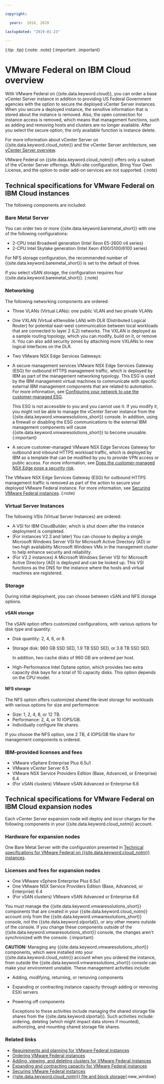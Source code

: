 ```yaml
---

copyright:

  years:  2016, 2019

lastupdated: "2019-01-23"

---
```


{:tip: .tip}
{:note: .note}
{:important: .important}

# VMware Federal on IBM Cloud overview

With VMware Federal on {{site.data.keyword.cloud}}, you can order a base vCenter Server instance in addition to providing US Federal Government agencies with the option to secure the deployed vCenter Server instances. When you secure a deployed instance, the sensitive information that is stored about the instance is removed. Also, the open connection for instance access is removed, which means that management functions, such as adding and removing hosts and clusters are no longer available. After you select the secure option, the only available function is instance delete.

For more information about vCenter Server on {{site.data.keyword.cloud_notm}} and the vCenter Server architecture, see [vCenter Server overview](/docs/services/vmwaresolutions/vcenter?topic=vmware-solutions-vcenter-server-overview).

VMware Federal on {{site.data.keyword.cloud_notm}} offers only a subset of the vCenter Server offerings. Multi-site configuration, Bring Your Own License, and the option to order add-on services are not supported.
{:note}

## Technical specifications for VMware Federal on IBM Cloud instances

The following components are included:

### Bare Metal Server

You can order two or more {{site.data.keyword.baremetal_short}} with one of the following configurations:

* 2-CPU Intel Broadwell generation (Intel Xeon E5-2600 v4 series)
* 2-CPU Intel Skylake generation (Intel Xeon 4100/5100/6100 series)

For NFS storage configuration, the recommended number of {{site.data.keyword.baremetal_short}} is set to the default of three.

If you select vSAN storage, the configuration requires four {{site.data.keyword.baremetal_short}}.
{:note}

### Networking

The following networking components are ordered:
*  Three VLANs (Virtual LANs): one public VLAN and two private VLANs
*  One VXLAN (Virtual eXtensible LAN) with DLR (Distributed Logical Router) for potential east-west communication between local workloads that are connected to layer 2 (L2) networks. The VXLAN is deployed as a sample routing topology, which you can modify, build on it, or remove it. You can also add security zones by attaching more VXLANs to new logical interfaces on the DLR.
*  Two VMware NSX Edge Services Gateways:
  * A secure management services VMware NSX Edge Services Gateway (ESG) for outbound HTTPS management traffic, which is deployed by IBM as part of the management networking typology. This ESG is used by the IBM management virtual machines to communicate with specific external IBM management components that are related to automation. For more information, see [Configuring your network to use the customer-managed ESG](/docs/services/vmwaresolutions/vcenter?topic=vmware-solutions-configuring-your-network-to-use-the-customer-managed-nsx-esg-with-your-vms#configuring-your-network-to-use-the-customer-managed-nsx-esg-with-your-vms).

    This ESG is not accessible to you and you cannot use it. If you modify it, you might not be able to manage the vCenter Server instance from the {{site.data.keyword.vmwaresolutions_short}} console. In addition, using a firewall or disabling the ESG communications to the external IBM management components will cause {{site.data.keyword.vmwaresolutions_short}} to become unusable.
    {:important}
  * A secure customer-managed VMware NSX Edge Services Gateway for outbound and inbound HTTPS workload traffic, which is deployed by IBM as a template that can be modified by you to provide VPN access or public access. For more information, see [Does the customer-managed NSX Edge pose a security risk](/docs/services/vmwaresolutions/vmonic?topic=vmware-solutions-general-faq-about-ibm-cloud-for-vmware-solutions#does-the-customer-managed-nsx-edge-pose-a-security-risk-).

  The VMware NSX Edge Services Gateway (ESG) for outbound HTTPS management traffic is removed as part of the action to secure your deployed VMware Federal instance. For more information, see [Securing VMware Federal instances](/docs/services/vmwaresolutions/vcenter?topic=vmware-solutions-securing-vmware-federal-instances).
  {:note}

### Virtual Server Instances

The following VSIs (Virtual Server Instances) are ordered:
* A VSI for IBM CloudBuilder, which is shut down after the instance deployment is completed.
* (For instances V2.3 and later) You can choose to deploy a single Microsoft Windows Server VSI for Microsoft Active Directory (AD) or two high availability Microsoft Windows VMs in the management cluster to help enhance security and reliability.
* (For V2.2 instances) A Microsoft Windows Server VSI for Microsoft Active Directory (AD) is deployed and can be looked up. This VSI functions as the DNS for the instance where the hosts and virtual machines are registered.

### Storage

During initial deployment, you can choose between vSAN and NFS storage options.

#### vSAN storage

The vSAN option offers customized configurations, with various options for disk type and quantity:
* Disk quantity: 2, 4, 6, or 8.
* Storage disk: 960 GB SSD SED, 1.9 TB SSD SED, or 3.8 TB SSD SED.

  In addition, two cache disks of 960 GB are ordered per host.
* High-Performance Intel Optane option, which provides two extra capacity disk bays for a total of 10 capacity disks. This option depends on the CPU model.

#### NFS storage

The NFS option offers customized shared file-level storage for workloads with various options for size and performance:
* Size: 1, 2, 4, 8, or 12 TB.
* Performance: 2, 4, or 10 IOPS/GB.
* Individually configure file shares.

If you choose the NFS option, one 2 TB, 4 IOPS/GB file share for management components is ordered.

### IBM-provided licenses and fees

* VMware vSphere Enterprise Plus 6.5u1
* VMware vCenter Server 6.5
* VMware NSX Service Providers Edition (Base, Advanced, or Enterprise) 6.4
* (For vSAN clusters) VMware vSAN Advanced or Enterprise 6.6

## Technical specifications for VMware Federal on IBM Cloud expansion nodes

Each vCenter Server expansion node will deploy and incur charges for the following components in your {{site.data.keyword.cloud_notm}} account.

### Hardware for expansion nodes

One Bare Metal Server with the configuration presented in [Technical specifications for VMware Federal on {{site.data.keyword.cloud_notm}} instances](/docs/services/vmwaresolutions/vcenter?topic=vmware-solutions-vmware-federal-on-ibm-cloud-overview#technical-specifications-for-vmware-federal-on-ibm-cloud-instances).

### Licenses and fees for expansion nodes

* One VMware vSphere Enterprise Plus 6.5u1
* One VMware NSX Service Providers Edition (Base, Advanced, or Enterprise) 6.4
* (For vSAN clusters) VMware vSAN Advanced or Enterprise 6.6

You must manage the {{site.data.keyword.vmwaresolutions_short}} components that are created in your {{site.data.keyword.cloud_notm}} account only from the {{site.data.keyword.vmwaresolutions_short}} console, not the {{site.data.keyword.slportal}}, or any other means outside of the console. If you change these components outside of the {{site.data.keyword.vmwaresolutions_short}} console, the changes aren't synchronized with the console.
{:important}

**CAUTION:** Managing any {{site.data.keyword.vmwaresolutions_short}} components, which were installed into your {{site.data.keyword.cloud_notm}} account when you ordered the instance, from outside the {{site.data.keyword.vmwaresolutions_short}} console can make your environment unstable. These management activities include:
*  Adding, modifying, returning, or removing components
*  Expanding or contracting instance capacity through adding or removing ESXi servers
*  Powering off components

   Exceptions to these activities include managing the shared storage file shares from the {{site.data.keyword.slportal}}. Such activities include: ordering, deleting (which might impact data stores if mounted), authorizing, and mounting shared storage file shares.

### Related links

* [Requirements and planning for VMware Federal instances](/docs/services/vmwaresolutions/vcenter?topic=vmware-solutions-requirements-and-planning-for-vmware-federal-instances)
* [Ordering VMware Federal instances](/docs/services/vmwaresolutions/vcenter?topic=vmware-solutions-ordering-vmware-federal-instances)
* [Adding, viewing, and deleting clusters for VMware Federal instances](/docs/services/vmwaresolutions/vcenter?topic=vmware-solutions-adding-viewing-and-deleting-clusters-for-vmware-federal-instances)
* [Expanding and contracting capacity for VMware Federal instances](/docs/services/vmwaresolutions/vcenter?topic=vmware-solutions-expanding-and-contracting-capacity-for-vmware-federal-instances)
* [Securing VMware Federal instances](/docs/services/vmwaresolutions/vcenter?topic=vmware-solutions-securing-vmware-federal-instances)
* [{{site.data.keyword.cloud_notm}} file and block storage](https://www.ibm.com/cloud/garage/content/architecture/virtualizationArchitecture/shared-storage){:new_window}
